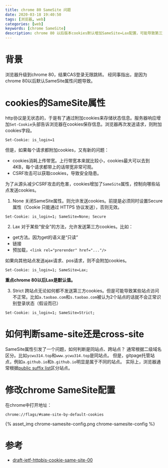 ```yaml
---
title: chrome 80 SameSite 问题
date: 2020-03-18 19:40:50
tags: [浏览器, web]
categories: [web]
keywords: [chrome SameSite]
description: chrome 80 以后版本cookies默认增加SameSite=Lax配置，可能导致第三方cookies问题。
---
```


# 背景

浏览器升级到chrome 80，结果CAS登录无限跳转。
经同事指出，是因为chrome 80以后默认SameSite属性问题导致。
<!-- more -->

# cookies的SameSite属性

http协议是无状态的，于是有了通过附加cookies来存储状态信息。服务器响应增加`Set-Cookie`头部告诉浏览器在cookies保存信息。浏览器再次发送请求，则附加cookies字段。
```
Set-Cookie: is_login=1
```
但是，如果每个请求都附加cookies，又有新的问题：
- cookies消耗上传带宽。上行带宽本来就比较小，cookies最大可以去到4KB，每个请求都带上的话带宽非常可观。
- CSRF攻击可以获取cookies，导致安全隐患。

为了从源头减少CSRF攻击的危害，cookies增加了`SameSite`属性，控制向哪些站点发送cookies。

1. None
关闭SameSite属性。则允许发送cookies。前提是必须同时设置Secure属性（Cookie 只能通过 HTTPS 协议发送），否则无效。
```
Set-Cookie: is_login=1; SameSite=None; Secure
```

2. Lax
对于某些“安全”的方法，允许发送第三方cookies。比如：
- get方法。因为get的语义是“只读”
- 链接
- 预加载，`<link rel="prerender" href="..."/>`

如果向其他站点发送ajax请求、pos请求，则不会附加cookies。
```
Set-Cookie: is_login=1; SameSite=Lax;
```
**重点chrome 80以后Lax是默认值。**

3. Strict
跨站点无论如何都不发送第三方cookies。但是可能导致某些站点访问不正常。比如`a.taobao.com`和`s.taobao.com`被认为2个站点的话就不会正常识别登录状态（假设而已）
```
Set-Cookie: is_login=1; SameSite=Strict;
```


# 如何判断same-site还是cross-site

SameSite属性引发了一个问题，如何判断是同站点、跨站点？
通常根据二级域名区分。比如`ycwu314.top`和`www.ycwu314.top`是同站点。
但是，gitpage托管站点，例如`a.github.io`和`b.github.io`明显是属于不同的站点。
实际上，浏览器通常根据[public suffix list](https://publicsuffix.org/)区分站点。


# 修改chrome SameSite配置

在chrome中打开地址：
```
chrome://flags/#same-site-by-default-cookies
```

{% asset_img chrome-samesite-config.png chrome-samesite-config %}

# 参考

- [draft-ietf-httpbis-cookie-same-site-00](https://tools.ietf.org/html/draft-ietf-httpbis-cookie-same-site-00#section-4.1.1)